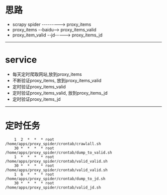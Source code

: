 # 思路
- scrapy spider     ---------> proxy_items
- proxy_items       --baidu--> proxy_items_valid
- proxy_item_valid  --jd-----> proxy_items_jd

---

# service
- 每天定时爬取网站,放到proxy_items
- 不断验证proxy_items, 放到proxy_items_valid
- 定时验证proxy_items_valid
- 定时验证proxy_items_valid, 放到proxy_items_jd
- 定时验证proxy_items_jd

---

# 定时任务

		1  2  *  *  * root       /home/apps/proxy_spider/crontab/crawlall.sh
		30 *  *  *  * root       /home/apps/proxy_spider/crontab/dump_to_valid.sh
		1  *  *  *  * root       /home/apps/proxy_spider/crontab/valid_valid.sh
		30 *  *  *  * root       /home/apps/proxy_spider/crontab/valid_valid.sh
		1  6  *  *  * root       /home/apps/proxy_spider/crontab/dump_to_jd.sh
		30 *  *  *  * root       /home/apps/proxy_spider/crontab/valid_jd.sh

